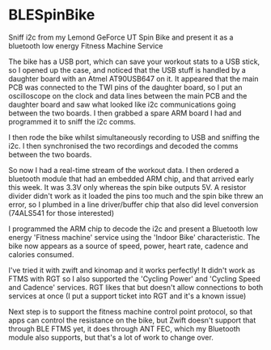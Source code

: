 # BLESpinBike
Sniff i2c from my Lemond GeForce UT Spin Bike and present it as a bluetooth low energy Fitness Machine Service

The bike has a USB port, which can save your workout stats to a USB stick, so I opened up the case, and noticed that the USB stuff is handled by a daughter board with an Atmel AT90USB647 on it. It appeared that the main PCB was connected to the TWI pins of the daughter board, so I put an oscilloscope on the clock and data lines between the main PCB and the daughter board and saw what looked like i2c communications going between the two boards. I then grabbed a spare ARM board I had and programmed it to sniff the i2c comms. 

I then rode the bike whilst simultaneously recording to USB and sniffing the i2c. I then synchronised the two recordings and decoded the comms between the two boards.

So now I had a real-time stream of the workout data. I then ordered a bluetooth module that had an embedded ARM chip, and that arrived early this week. It was 3.3V only whereas the spin bike outputs 5V. A resistor divider didn't work as it loaded the pins too much and the spin bike threw an error, so I plumbed in a line driver/buffer chip that also did level conversion (74ALS541 for those interested)

I programmed the ARM chip to decode the i2c and present a Bluetooth low energy 'Fitness machine' service using the 'Indoor Bike' characteristic. The bike now appears as a source of speed, power, heart rate, cadence and calories consumed.

I've tried it with zwift and kinomap and it works perfectly! It didn't work as FTMS with RGT so I also supported the 'Cycling Power' and 'Cycling Speed and Cadence' services. RGT likes that but doesn't allow connections to both services at once (I put a support ticket into RGT and it's a known issue)

Next step is to support the fitness machine control point protocol, so that apps can control the resistance on the bike, but Zwift doesn't support that through BLE FTMS yet, it does through ANT FEC, which my Bluetooth module also supports, but that's a lot of work to change over.
